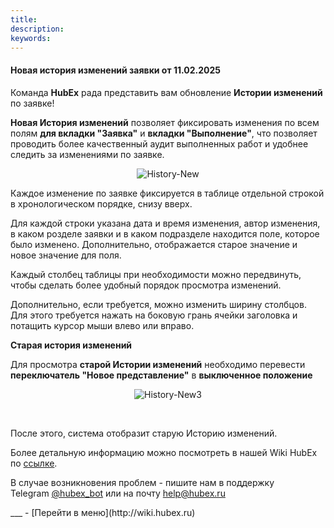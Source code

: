 ```yaml
---
title: 
description: 
keywords: 
---
```


#### Новая история изменений заявки от 11.02.2025
<html>
<meta charset="utf-8">

</html>
<body>
<p>Команда <strong>HubEx</strong> рада представить вам обновление <strong>Истории изменений</strong> по заявке!</p>
<p><strong>Новая История изменений</strong> позволяет фиксировать изменения по всем полям <strong>для вкладки "Заявка"</strong> и <strong>вкладки "Выполнение"</strong>, что позволяет проводить более качественный аудит выполненных работ и удобнее следить за изменениями по заявке.</p>
<p style="text-align: center;">
    <img src="https://i.ibb.co/4nnR0Kp0/History-New.jpg" alt="History-New" border="0" />
</p>
<p>Каждое изменение по заявке фиксируется в таблице отдельной строкой в хронологическом порядке, снизу вверх.</p>
<p>Для каждой строки указана дата и время изменения, автор изменения, в каком розделе заявки и в каком подразделе находится поле, которое было изменено. Дополнительно, отображается старое значение и новое значение для поля.</p>
<p>Каждый столбец таблицы при необходимости можно передвинуть, чтобы сделать более удобный порядок просмотра изменений.</p>
<p>Дополнительно, если требуется, можно изменить ширину столбцов. Для этого требуется нажать на боковую грань ячейки заголовка и потащить курсор мыши влево или вправо.</p>
<p><strong>Старая история изменений</strong></p>
<p>Для просмотра <strong>старой Истории изменений</strong> необходимо перевести <strong>переключатель "Новое представление"</strong> в <strong>выключенное положение</strong></p>
<p style="text-align: center;">
    <img src="https://i.ibb.co/tp1b5xnR/History-New3.jpg" alt="History-New3" border="0" />
</p>
<p style="text-align: left;">&nbsp;</p>
<p style="text-align: left;">После этого, система отобразит старую Историю изменений.</p>
<p style="text-align: left;">Более детальную информацию можно посмотреть в нашей Wiki HubEx по <a href="https://wiki.hubex.ru/docs/FAQ/RU/user/HistoryOfChanges.html">ссылке</a>.</p>
<p style="text-align: left;">В случае возникновения проблем - пишите нам в поддержку Telegram&nbsp;<a href="https://t.me/hubex_bot" target="_blank" rel="noopener"><span>@hubex_bot</span></a>&nbsp;или на почту&nbsp;<a href="mailto:help@hubex.ru">help@hubex.ru</a></p>
</body>
___
- [Перейти в меню](http://wiki.hubex.ru)

